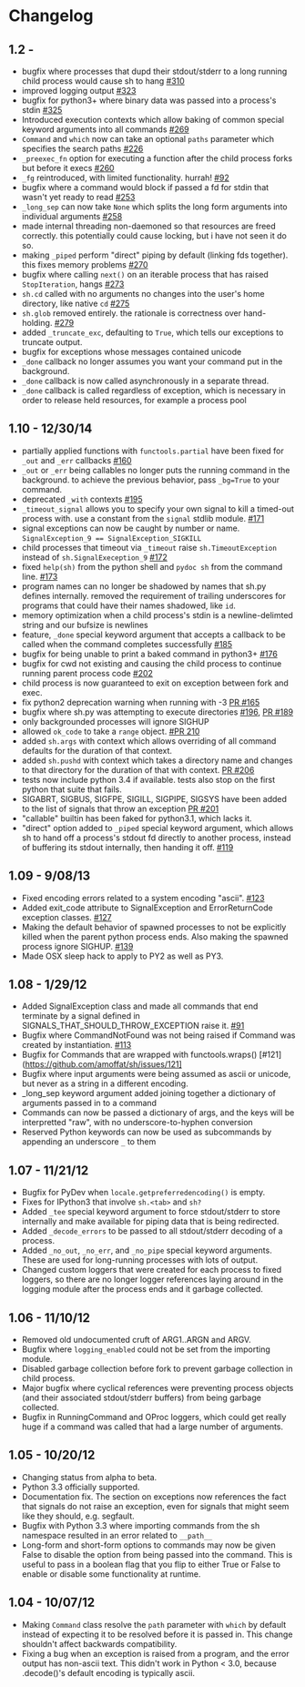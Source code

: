 # Changelog

## 1.2 -

*   bugfix where processes that dupd their stdout/stderr to a long running child process would cause sh to hang [#310](https://github.com/amoffat/sh/issues/310)
*   improved logging output [#323](https://github.com/amoffat/sh/issues/323)
*   bugfix for python3+ where binary data was passed into a process's stdin [#325](https://github.com/amoffat/sh/issues/325)
*   Introduced execution contexts which allow baking of common special keyword arguments into all commands [#269](https://github.com/amoffat/sh/issues/269)
*   `Command` and `which` now can take an optional `paths` parameter which specifies the search paths [#226](https://github.com/amoffat/sh/issues/226)
*   `_preexec_fn` option for executing a function after the child process forks but before it execs [#260](https://github.com/amoffat/sh/issues/260)
*   `_fg` reintroduced, with limited functionality.  hurrah! [#92](https://github.com/amoffat/sh/issues/92)
*   bugfix where a command would block if passed a fd for stdin that wasn't yet ready to read [#253](https://github.com/amoffat/sh/issues/253)
*   `_long_sep` can now take `None` which splits the long form arguments into individual arguments [#258](https://github.com/amoffat/sh/issues/258)
*   made internal threading non-daemoned so that resources are freed correctly.  this potentially could cause locking, but i have not seen it do so.
*   making `_piped` perform "direct" piping by default (linking fds together).  this fixes memory problems [#270](https://github.com/amoffat/sh/issues/270)
*   bugfix where calling `next()` on an iterable process that has raised `StopIteration`, hangs [#273](https://github.com/amoffat/sh/issues/273)
*   `sh.cd` called with no arguments no changes into the user's home directory, like native `cd` [#275](https://github.com/amoffat/sh/issues/275)
*   `sh.glob` removed entirely.  the rationale is correctness over hand-holding. [#279](https://github.com/amoffat/sh/issues/279)
*   added `_truncate_exc`, defaulting to `True`, which tells our exceptions to truncate output.
*   bugfix for exceptions whose messages contained unicode
*   `_done` callback no longer assumes you want your command put in the background.
*   `_done` callback is now called asynchronously in a separate thread.
*   `_done` callback is called regardless of exception, which is necessary in order to release held resources, for example a process pool

## 1.10 - 12/30/14

*   partially applied functions with `functools.partial` have been fixed for `_out` and `_err` callbacks [#160](https://github.com/amoffat/sh/issues/160)
*   `_out` or `_err` being callables no longer puts the running command in the background.  to achieve the previous behavior, pass `_bg=True` to your command.
*   deprecated `_with` contexts [#195](https://github.com/amoffat/sh/issues/195)
*   `_timeout_signal` allows you to specify your own signal to kill a timed-out process with.  use a constant from the `signal` stdlib module. [#171](https://github.com/amoffat/sh/issues/171)
*   signal exceptions can now be caught by number or name.  `SignalException_9 == SignalException_SIGKILL`
*   child processes that timeout via `_timeout` raise `sh.TimeoutException` instead of `sh.SignalExeception_9` [#172](https://github.com/amoffat/sh/issues/172)
*   fixed `help(sh)` from the python shell and `pydoc sh` from the command line. [#173](https://github.com/amoffat/sh/issues/173)
*   program names can no longer be shadowed by names that sh.py defines internally. removed the requirement of trailing underscores for programs that could have their names shadowed, like `id`.
*   memory optimization when a child process's stdin is a newline-delimted string and our bufsize is newlines
*   feature, `_done` special keyword argument that accepts a callback to be called when the command completes successfully [#185](https://github.com/amoffat/sh/issues/185)
*   bugfix for being unable to print a baked command in python3+ [#176](https://github.com/amoffat/sh/issues/176)
*   bugfix for cwd not existing and causing the child process to continue running parent process code [#202](https://github.com/amoffat/sh/issues/202)
*   child process is now guaranteed to exit on exception between fork and exec.
*   fix python2 deprecation warning when running with -3 [PR #165](https://github.com/amoffat/sh/pull/165)
*   bugfix where sh.py was attempting to execute directories [#196](https://github.com/amoffat/sh/issues/196), [PR #189](https://github.com/amoffat/sh/pull/189)
*   only backgrounded processes will ignore SIGHUP
*   allowed `ok_code` to take a `range` object. [#PR 210](https://github.com/amoffat/sh/pull/210/files)
*   added `sh.args` with context which allows overriding of all command defaults for the duration of that context.
*   added `sh.pushd` with context which takes a directory name and changes to that directory for the duration of that with context. [PR #206](https://github.com/amoffat/sh/pull/206)
*   tests now include python 3.4 if available.  tests also stop on the first
    python that suite that fails.
*   SIGABRT, SIGBUS, SIGFPE, SIGILL, SIGPIPE, SIGSYS have been added to the list of signals that throw an exception [PR #201](https://github.com/amoffat/sh/pull/201)
*   "callable" builtin has been faked for python3.1, which lacks it.
*   "direct" option added to `_piped` special keyword argument, which allows sh to hand off a process's stdout fd directly to another process, instead of buffering its stdout internally, then handing it off.  [#119](https://github.com/amoffat/sh/issues/119)

## 1.09 - 9/08/13

*   Fixed encoding errors related to a system encoding "ascii". [#123](https://github.com/amoffat/sh/issues/123)
*   Added exit_code attribute to SignalException and ErrorReturnCode exception classes. [#127](https://github.com/amoffat/sh/issues/127)
*   Making the default behavior of spawned processes to not be explicitly killed when the parent python process ends. Also making the spawned process ignore SIGHUP. [#139](https://github.com/amoffat/sh/issues/139)
*   Made OSX sleep hack to apply to PY2 as well as PY3.


## 1.08 - 1/29/12

*	Added SignalException class and made all commands that end terminate by a signal defined in SIGNALS_THAT_SHOULD_THROW_EXCEPTION raise it. [#91](https://github.com/amoffat/sh/issues/91)
*   Bugfix where CommandNotFound was not being raised if Command was created by instantiation.  [#113](https://github.com/amoffat/sh/issues/113)
*   Bugfix for Commands that are wrapped with functools.wraps() [#121](https://github.com/amoffat/sh/issues/121]
*   Bugfix where input arguments were being assumed as ascii or unicode, but never as a string in a different encoding.
*   _long_sep keyword argument added joining together a dictionary of arguments passed in to a command
*   Commands can now be passed a dictionary of args, and the keys will be interpretted "raw", with no underscore-to-hyphen conversion
*   Reserved Python keywords can now be used as subcommands by appending an underscore `_` to them 


## 1.07 - 11/21/12

*   Bugfix for PyDev when `locale.getpreferredencoding()` is empty.
*   Fixes for IPython3 that involve `sh.<tab>` and `sh?`
*   Added `_tee` special keyword argument to force stdout/stderr to store internally and make available for piping data that is being redirected.
*   Added `_decode_errors` to be passed to all stdout/stderr decoding of a process.
*   Added `_no_out`, `_no_err`, and `_no_pipe` special keyword arguments.  These are used for long-running processes with lots of output.
*   Changed custom loggers that were created for each process to fixed loggers, so there are no longer logger references laying around in the logging module after the process ends and it garbage collected.
    

## 1.06 - 11/10/12

*   Removed old undocumented cruft of ARG1..ARGN and ARGV.
*   Bugfix where `logging_enabled` could not be set from the importing module.
*   Disabled garbage collection before fork to prevent garbage collection in child process.
*   Major bugfix where cyclical references were preventing process objects (and their associated stdout/stderr buffers) from being garbage collected.
*   Bugfix in RunningCommand and OProc loggers, which could get really huge if a command was called that had a large number of arguments.


## 1.05 - 10/20/12

*   Changing status from alpha to beta.
*   Python 3.3 officially supported.
*   Documentation fix.  The section on exceptions now references the fact that signals do not raise an exception, even for signals that might seem like they should, e.g. segfault.  
*   Bugfix with Python 3.3 where importing commands from the sh namespace resulted in an error related to `__path__`
*   Long-form and short-form options to commands may now be given False to disable the option from being passed into the command.  This is useful to pass in a boolean flag that you flip to either True or False to enable or disable some functionality at runtime.

## 1.04 - 10/07/12

*   Making `Command` class resolve the `path` parameter with `which` by default instead of expecting it to be resolved before it is passed in.  This change shouldn't affect backwards compatibility.  
*   Fixing a bug when an exception is raised from a program, and the error output has non-ascii text.  This didn't work in Python < 3.0, because .decode()'s default encoding is typically ascii.
